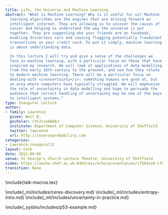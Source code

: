 ```yaml
---
title: Life, the Universe and Machine Learning
abstract: "What is Machine Learning? Why is it useful for us? Machine
  learning algorithms are the engines that are driving forward an
  intelligent internet. They are allowing us to uncover the causes of
  cancer and helping us understand the way the universe is put
  together. They are suggesting who your friends are on facebook,
  enabling driverless cars and causing flagging potentially fraudulent
  transactions on your credit card. To put it simply, machine learning
  is about understanding data.

  In this lecture I will try and give a sense of the challenges we
  face in machine learning, with a particular focus on those that have
  inspired my research. We will look at applications of data modelling
  from the early 18th century to the present, and see how they relate
  to modern machine learning. There will be a particular focus on
  dealing with <i>uncertainty</i>: something humans are good at, but
  an area where computers have typically struggled. We will emphasize
  the role of uncertainty in data modelling and hope to persuade the
  audience that correct handling of uncertainty may be one of the keys
  to intelligent systems."
type: Inaugural Lecture
author:
- family: Lawrence
  given: Neil D.
  gscholar: r3SJcvoAAAAJ
  institute: Department of Computer Science, University of Sheffield
  twitter: lawrennd
  url: http://inverseprobability.com
categories:
- Lawrence-inaugural12
layout: talk
date: 2012-09-06
venue: St George's Church Lecture Theatre, University of Sheffield
video: https://uecho.shef.ac.uk:8443/ess/echo/presentation/cf5b4a10-cf6c-4446-b843-ff07fa741fa0
transition: None
---
```


\include{talk-macros.tex}

\include{_ml/includes/ceres-discovery.md}
\include{_ml/includes/entropy-intro.md}
\include{_ml/includes/uncertainty-in-practice.md}
<!--include{_ml/includes/firstOrderSystem.tex}-->
\include{_sysbio/includes/p53-example.md}

<!--include{_ml/includes/underdeterminedInaugural.tex}-->

